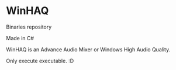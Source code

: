 # WinHAQ
Binaries repository

Made in C#

WinHAQ is an Advance Audio Mixer or Windows High Audio Quality.

Only execute executable. :D
